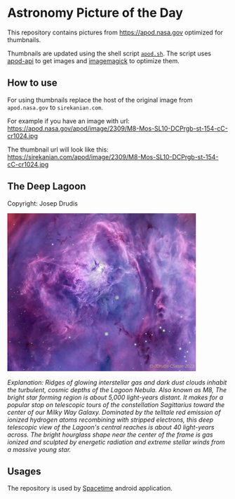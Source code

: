 # Astronomy Picture of the Day

This repository contains pictures from https://apod.nasa.gov optimized for thumbnails.

Thumbnails are updated using the shell script [`apod.sh`](apod.sh). The script
uses [apod-api](https://github.com/nasa/apod-api) to get images and [imagemagick](https://imagemagick.org) to
optimize them.

## How to use

For using thumbnails replace the host of the original image from `apod.nasa.gov` to `sirekanian.com`.

For example if you have an image with url:<br>
https://apod.nasa.gov/apod/image/2309/M8-Mos-SL10-DCPrgb-st-154-cC-cr1024.jpg

The thumbnail url will look like this:<br>
https://sirekanian.com/apod/image/2309/M8-Mos-SL10-DCPrgb-st-154-cC-cr1024.jpg

## The Deep Lagoon

Copyright: Josep Drudis

[![the picture of the day][1]][2]

_Explanation: Ridges of glowing interstellar gas and dark dust clouds inhabit the turbulent, cosmic depths of the Lagoon Nebula. Also known as M8, The bright star forming region is about 5,000 light-years distant. It makes for a popular stop on telescopic tours of the constellation Sagittarius toward the center of our Milky Way Galaxy. Dominated by the telltale red emission of ionized hydrogen atoms recombining with stripped electrons, this deep telescopic view of the Lagoon's central reaches is about 40 light-years across. The bright hourglass shape near the center of the frame is gas ionized and sculpted by energetic radiation and extreme stellar winds from a massive young star._

## Usages

The repository is used by [Spacetime][3] android application.

[1]: image/2309/M8-Mos-SL10-DCPrgb-st-154-cC-cr1024.jpg

[2]: https://apod.nasa.gov/apod/image/2309/M8-Mos-SL10-DCPrgb-st-154-cC-cr1024.jpg

[3]: https://github.com/sirekanian/spacetime

